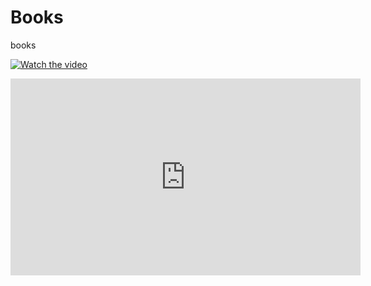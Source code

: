 # Books

books

[![Watch the video](https://img.youtube.com/vi/MCRebrkTqjg/hqdefault.jpg)](https://www.youtube.com/embed/MCRebrkTqjg)

<iframe width="560" height="315" src="https://www.youtube-nocookie.com/embed/MCRebrkTqjg?si=OnBsyIeCIvNnwpzw" title="YouTube video player" frameborder="0" allow="accelerometer; autoplay; clipboard-write; encrypted-media; gyroscope; picture-in-picture; web-share" allowfullscreen></iframe>
